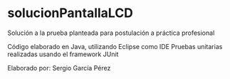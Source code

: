 # solucionPantallaLCD
Solución a la prueba planteada para postulación a práctica profesional

Código elaborado en Java, utilizando Eclipse como IDE
Pruebas unitarias realizadas usando el framework JUnit

Elaborado por: Sergio García Pérez

